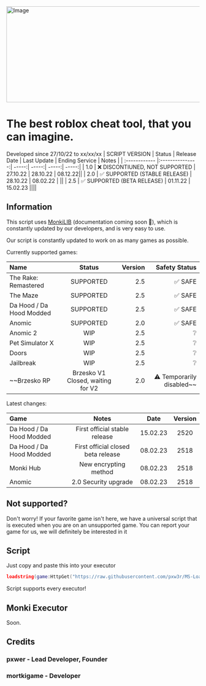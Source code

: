<img src="https://cdn.discordapp.com/attachments/1063246915032068187/1071787816406761492/ms.png" alt="Image" width="2000" height="250"/>

# The best roblox cheat tool, that you can imagine.
Developed since 27/10/22 to xx/xx/xx
| SCRIPT VERSION  | Status  | Release Date | Last Update | Ending Service | Notes |
| :------------ |:---------------:| -----:| -----:| -----:| -----:|
| 1.0      | ❌ DISCONTIUNED, NOT SUPPORTED | 27.10.22 | 28.10.22 | 08.12.22||
| 2.0      | ✅ SUPPORTED (STABLE RELEASE)      |   28.10.22 | 08.02.22 |  ||
| 2.5     | ✅ SUPPORTED (BETA RELEASE)      |   01.11.22 | 15.02.23 ||||
## Information


This script uses [MonkiLIB](https://github.com/pxw3r/MonkiLIB) (documentation coming soon 👀), which is constantly updated by our developers, and is very easy to use.

Our script is constantly updated to work on as many games as possible.

Currently supported games:

| Name  | Status  | Version | Safety Status |
| :------------ |:---------------:| -----:| -----:|
| The Rake: Remastered | SUPPORTED | 2.5 | ✅ SAFE |
| The Maze | SUPPORTED | 2.5 | ✅ SAFE |
| Da Hood / Da Hood Modded | SUPPORTED | 2.5 | ✅ SAFE |
| Anomic | SUPPORTED | 2.0 | ✅ SAFE |
| Anomic 2| WIP | 2.5 | ❔ |
| Pet Simulator X | WIP        |    2.5 | ❔ |
| Doors | WIP        |    2.5 | ❔ |
| Jailbreak | WIP        |    2.5 | ❔ |
| ~~Brzesko RP      | Brzesko V1 Closed, waiting for V2       |   2.0 | ⚠️ Temporarily disabled~~ |

Latest changes:

| Game  | Notes  | Date | Version |
| :------------ |:---------------:| :---------------: | :---------------: |
| Da Hood / Da Hood Modded | First official stable release | 15.02.23 | 2520 |
| Da Hood / Da Hood Modded | First official closed beta release | 08.02.23 | 2518 |
| Monki Hub | New encrypting method | 08.02.23 | 2518 |
| Anomic | 2.0 Security upgrade | 08.02.23 | 2518 |
## Not supported?
Don't worry! If your favorite game isn't here, we have a universal script that is executed when you are on an unsupported game.
You can report your game for us, we will definitely be interested in it

## Script
Just copy and paste this into your executor
```lua
loadstring(game:HttpGet("https://raw.githubusercontent.com/pxw3r/MS-Loadstring/main/main.lua", true))()
```
Script supports every executor!

## Monki Executor
Soon.

## Credits

### pxwer - Lead Developer, Founder
### mortkigame - Developer
